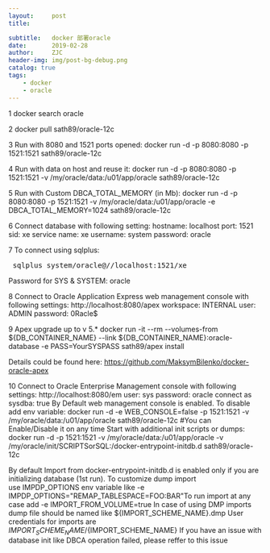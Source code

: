 ```yaml
---
layout:     post
title:      

subtitle:   docker 部署oracle
date:       2019-02-28
author:     ZJC
header-img: img/post-bg-debug.png
catalog: true
tags:
    - docker
    - oracle
---
```


1 docker search oracle

2 docker pull sath89/oracle-12c

3 Run with 8080 and 1521 ports opened:
docker run -d -p 8080:8080 -p 1521:1521 sath89/oracle-12c

4 Run with data on host and reuse it:
docker run -d -p 8080:8080 -p 1521:1521 -v /my/oracle/data:/u01/app/oracle sath89/oracle-12c

5 Run with Custom DBCA_TOTAL_MEMORY (in Mb):
docker run -d -p 8080:8080 -p 1521:1521 -v /my/oracle/data:/u01/app/oracle -e DBCA_TOTAL_MEMORY=1024 sath89/oracle-12c

6 Connect database with following setting:
hostname: localhost
port: 1521
sid: xe
service name: xe
username: system
password: oracle

7 To connect using sqlplus:
<pre> sqlplus system/oracle@//localhost:1521/xe </pre>
Password for SYS & SYSTEM:
oracle

8 Connect to Oracle Application Express web management console with following settings:
http://localhost:8080/apex
workspace: INTERNAL
user: ADMIN
password: 0Racle$

9 Apex upgrade up to v 5.*
docker run -it --rm --volumes-from ${DB_CONTAINER_NAME} --link ${DB_CONTAINER_NAME}:oracle-database -e PASS=YourSYSPASS sath89/apex install

Details could be found here: https://github.com/MaksymBilenko/docker-oracle-apex

10 Connect to Oracle Enterprise Management console with following settings:
http://localhost:8080/em
user: sys
password: oracle
connect as sysdba: true
By Default web management console is enabled. To disable add env variable:
docker run -d -e WEB_CONSOLE=false -p 1521:1521 -v /my/oracle/data:/u01/app/oracle sath89/oracle-12c
#You can Enable/Disable it on any time
Start with additional init scripts or dumps:
docker run -d -p 1521:1521 -v /my/oracle/data:/u01/app/oracle -v /my/oracle/init/SCRIPTSorSQL:/docker-entrypoint-initdb.d sath89/oracle-12c

By default Import from docker-entrypoint-initdb.d is enabled only if you are initializing database (1st run).
To customize dump import use IMPDP_OPTIONS env variable like -e IMPDP_OPTIONS="REMAP_TABLESPACE=FOO:BAR"To run import at any case add -e IMPORT_FROM_VOLUME=true
In case of using DMP imports dump file should be named like ${IMPORT_SCHEME_NAME}.dmp
User credentials for imports are ${IMPORT_SCHEME_NAME}/${IMPORT_SCHEME_NAME}
If you have an issue with database init like DBCA operation failed, please reffer to this issue
